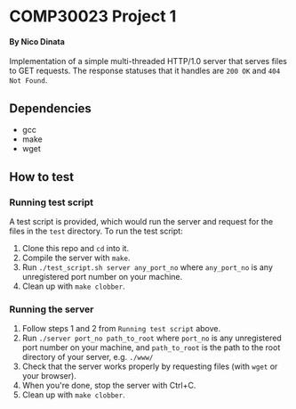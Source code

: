 # COMP30023 Project 1
#### By Nico Dinata
Implementation of a simple multi-threaded HTTP/1.0 server that serves files to GET requests. The response statuses that it handles are `200 OK` and `404 Not Found`.

## Dependencies
- gcc
- make
- wget

## How to test
### Running test script
A test script is provided, which would run the server and request for the files in the `test` directory. To run the test script:
1. Clone this repo and `cd` into it.
2. Compile the server with `make`.
3. Run `./test_script.sh server any_port_no` where `any_port_no` is any unregistered port number on your machine.
4. Clean up with `make clobber`.

### Running the server
1. Follow steps 1 and 2 from `Running test script` above.
2. Run `./server port_no path_to_root` where `port_no` is any unregistered port number on your machine, and `path_to_root` is the path to the root directory of your server, e.g. `./www/`
3. Check that the server works properly by requesting files (with `wget` or your browser).
4. When you're done, stop the server with Ctrl+C.
5. Clean up with `make clobber`.
